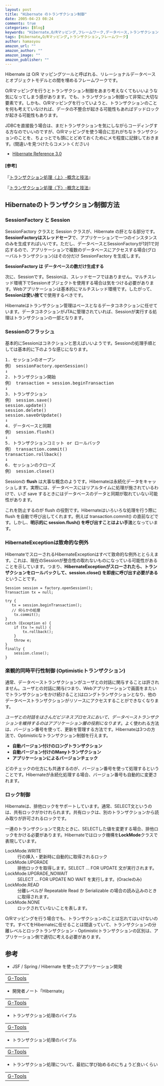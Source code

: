 ```yaml
---
layout: post
title: "Hibernate のトランザクション制御"
date: 2005-04-23 08:24
comments: true
categories: [Blog]
keywords: "Hibernate,O/Rマッピング,フレームワーク,データベース,トランザクション,Transaction"
tags: [Hibernate,O/Rマッピング,トランザクション,フレームワーク]
author: hamasyou
amazon_url: ""
amazon_author: ""
amazon_image: ""
amazon_publisher: ""
---
```


<p>
<a href="http://www.amazon.co.jp/exec/obidos/ASIN/193239415X/sorehabooks-22" rel="external nofollow"></a>
</p>

Hibernate は O/R マッピングツールと呼ばれる、リレーショナルデータベースとオブジェクトモデルとの間を埋めるフレームワークです。

O/Rマッピングを行うとトランザクション制御をあまり考えなくてもいいような気になってしまう感があります。でも、トランザクション制御って非常に大切な要素です。しかも、O/Rマッピングを行っていようと、トランザクションのことを何も考えていなければ、データの不整合が起きる可能性もあればデッドロックが起きる可能性もあります。

JDBCを直接扱う場合は、まだトランザクションを気にしながらコーディングする方なのでいいのですが、O/Rマッピングを使う場合に忘れがちなトランザクションのことを、ちょっとでも頭にとどめておくためにメモ程度に記録しておきます。(間違いを見つけたらコメントください)
+ <a href="http://www.hibernate.org/hib_docs/v3/reference/en/html/" rel="external nofollow">Hibernate Reference 3.0</a>

<section>

<h4>[参考]</h4>

『<a href="http://www.amazon.co.jp/exec/obidos/ASIN/4822281027/sorehabooks-22" rel="external nofollow">トランザクション処理〈上〉-概念と技法</a>』

『<a href="http://www.amazon.co.jp/exec/obidos/ASIN/4822281035/sorehabooks-22" rel="external nofollow">トランザクション処理〈下〉-概念と技法</a>』

</section>


<!-- more -->

<h2>Hibernateのトランザクション制御方法</h2>

<h3>SessionFactory と Session</h3>

SessionFactory クラスと Session クラスが、Hibernate の肝となる部分です。<strong>SessionFactoryはスレッドセーフ</strong>で、アプリケーションで一つのインスタンスのみを生成すればいいです。ただし、データベースとSessionFactoryが1対1で対応するので、アプリケーションで複数のデータベースにアクセスする場合(グローバルトランザクション)はその分だけ SessionFactory を生成します。

<strong>SessionFactory は データベースの数だけ生成する</strong>

次に、Sessionです。Sessionは、スレッドセーフではありません。マルチスレッド環境下でSessionオブジェクトを使用する場合は気をつける必要があります。Webアプリケーションは基本的にマルチスレッド環境です。したがって、<strong>Sessionは使い捨て</strong>で使用するべきです。

Hibernateはトランザクション管理はベースとなるデータコネクションに任せています。データコネクションがJTAに管理されていれば、Sessionが実行する処理はトランザクションの一部となります。

<h3>Sessionのフラッシュ</h3>

基本的にSessionはコネクションと思えばいいようです。Sessionの処理手順としては基本的に下のような感じになります。

<pre>
1. セッションのオープン
例）　sessionFactory.openSession()
↓
2. トランザクション開始
例）　transaction = session.beginTransaction
↓
3. トランザクション
例）　session.save()
session.update()
session.delete()
session.saveOrUpdate()
↓
4. データベースと同期
例）　session.flush()
↓
5. トランザクションコミット or ロールバック
例）　transaction.commit()
transaction.rollback()
↓
6. セッションのクローズ
例）　session.close()
</pre>

Sessionの <strong>flush</strong> は大事な概念のようです。Hibernateは永続化データをキャッシュします。実際には、データベースにはリアルタイムに処理が施されているわけで、いざ save するときにはデータベースのデータと同期が取れていない可能性があります。

これを防止するのが flush の役割です。Hibernateはいろいろな処理を行う際に flush を自動で呼び出してくれます。例えば transaction.commit() の直前などです。しかし、<strong>明示的に session.flush() を呼び出すことはよい手法</strong>となっています。

<h3>HibernateExceptionは致命的な例外</h3>

HibernateでスローされるHibernateExceptionはすべて致命的な例外ととらえます。これは、現在のSessionが整合性の取れないものになっている可能性があることを示しています。つまり、<strong>HibernateExceptionがスローされたら、トランザクションをロールバックして、session.close() を即座に呼び出す必要がある</strong>ということです。

<pre class="code"><code>Session session = factory.openSession(); 
Transaction tx = <span class="keyword">null</span>; 
 
<span class="keyword">try</span> { 
   tx = session.beginTransaction(); 
   <span class="comment">// 何らかの処理 </span>
    tx.commit(); 
} 
<span class="keyword">catch</span> (Exception e) { 
    <span class="keyword">if</span> (tx != <span class="keyword">null</span>) { 
        tx.rollback(); 
    } 
    <span class="keyword">throw</span> e; 
} 
<span class="keyword">finally</span> { 
    session.close(); 
} 
</code></pre>

<h3>楽観的同時平行性制御 (Optimisticトランザクション)</h3>

通常、データベーストランザクションがユーザとの対話に関与することは許されません。ユーザとの対話に関与(つまり、Webアプリケーションで画面をまたいでトランザクションをかけ続けること)はロングトランザクションとなり、他のデータベーストランザクションがリソースにアクセスすることができなくなります。

<em>ユーザとの対話をはさんだビジネスプロセスにおいて、データベーストランザクションを維持するのはアプリケーション層の役割になります</em>。よく使われる方法は、バージョン番号を使って、更新を管理する方法です。Hibernateは3つの方法で、Optimisticなトランザクション制御を行えます。

<ul><li><b>自動バージョン付けのロングトランザクション</b></li>
<li><b>自動バージョン付けのManyトランザクション</b></li>
<li><b>アプリケーションによるバージョンチェック</b></li></ul>

どのチェックの仕方にも共通するのが、バージョン番号を使って処理するということです。Hibernateが永続化処理する場合、バージョン番号も自動的に変更されます。

<h3>ロック制御</h3>

Hibernateは、排他ロックをサポートしています。通常、SELECT文というのは、共有ロックがかけれられます。共有ロックは、別のトランザクションから読み取りが許可されるロックです。

一連のトランザクションで見たときに、SELECTした値を変更する場合、排他ロックをかける必要があります。Hibernateではロック機構を<strong>LockMode</strong>クラスで表現しています。

<dl><dt>LockMode.WRITE</dt><dd>行の挿入・更新時に自動的に取得されるロック</dd>
<dt>LockMode.UPGRADE</dt><dd>排他ロックを取得します。SELECT ... FOR UPDATE 文が実行されます。</dd>
<dt>LockMode.UPGRADE_NOWAIT</dt><dd>SELECT ... FOR UPDATE NO WAIT を実行します。(Oracleのみ)</dd>
<dt>LockMode.READ</dt><dd>分離レベルが Repeatable Read か Serializable の場合の読み込みのときに取得されます。</dd>
<dt>LockMode.NONE</dt><dd>ロックされていないことを表します。</dd></dl>

O/Rマッピングを行う場合でも、トランザクションのことは忘れてはいけないのです。すべてをHibernateに任せることは間違っていて、トランザクションの分離レベルとロックトランザクション・Optimisticトランザクションの区別は、アプリケーション側で適切に考える必要があります。

<h2>参考</h2>

+ JSF / Spring / Hibernate を使ったアプリケーション開発
<div class="rakuten"><table width=400 border="0" cellpadding="5"><tr><td colspan="2"><a href="http://www.amazon.co.jp/exec/obidos/ASIN/4839917779/sorehabooks-22/" rel="external nofollow">G-Tools</a></font><br /></td></tr></table></div>

+ 開発者ノート「Hibernate」
<div class="rakuten"><table width=400 border="0" cellpadding="5"><tr><td colspan="2"><a href="http://www.amazon.co.jp/exec/obidos/ASIN/487311215X/sorehabooks-22/" rel="external nofollow">G-Tools</a></font><br /></td></tr></table></div>

+ トランザクション処理のバイブル
<div class="rakuten"><table width=400 border="0" cellpadding="5"><tr><td colspan="2"><a href="http://www.amazon.co.jp/exec/obidos/ASIN/4822281027/sorehabooks-22/" rel="external nofollow">G-Tools</a></font><br /></td></tr></table></div>

+ トランザクション処理のバイブル
<div class="rakuten"><table width=400 border="0" cellpadding="5"><tr><td colspan="2"><a href="http://www.amazon.co.jp/exec/obidos/ASIN/4822281035/sorehabooks-22/" rel="external nofollow">G-Tools</a></font><br /></td></tr></table></div>

+ トランザクション処理について、最初に学び始めるのにちょうど良いくらい
<div class="rakuten"><table width=400 border="0" cellpadding="5"><tr><td colspan="2"><a href="http://www.amazon.co.jp/exec/obidos/ASIN/4822280268/sorehabooks-22/" rel="external nofollow">G-Tools</a></font><br /></td></tr></table></div>




